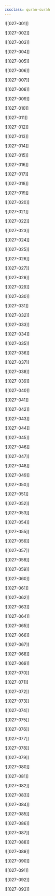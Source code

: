 ```yaml
---
cssclass: quran-surah
---
```


![[027-001]]

![[027-002]]

![[027-003]]

![[027-004]]

![[027-005]]

![[027-006]]

![[027-007]]

![[027-008]]

![[027-009]]

![[027-010]]

![[027-011]]

![[027-012]]

![[027-013]]

![[027-014]]

![[027-015]]

![[027-016]]

![[027-017]]

![[027-018]]

![[027-019]]

![[027-020]]

![[027-021]]

![[027-022]]

![[027-023]]

![[027-024]]

![[027-025]]

![[027-026]]

![[027-027]]

![[027-028]]

![[027-029]]

![[027-030]]

![[027-031]]

![[027-032]]

![[027-033]]

![[027-034]]

![[027-035]]

![[027-036]]

![[027-037]]

![[027-038]]

![[027-039]]

![[027-040]]

![[027-041]]

![[027-042]]

![[027-043]]

![[027-044]]

![[027-045]]

![[027-046]]

![[027-047]]

![[027-048]]

![[027-049]]

![[027-050]]

![[027-051]]

![[027-052]]

![[027-053]]

![[027-054]]

![[027-055]]

![[027-056]]

![[027-057]]

![[027-058]]

![[027-059]]

![[027-060]]

![[027-061]]

![[027-062]]

![[027-063]]

![[027-064]]

![[027-065]]

![[027-066]]

![[027-067]]

![[027-068]]

![[027-069]]

![[027-070]]

![[027-071]]

![[027-072]]

![[027-073]]

![[027-074]]

![[027-075]]

![[027-076]]

![[027-077]]

![[027-078]]

![[027-079]]

![[027-080]]

![[027-081]]

![[027-082]]

![[027-083]]

![[027-084]]

![[027-085]]

![[027-086]]

![[027-087]]

![[027-088]]

![[027-089]]

![[027-090]]

![[027-091]]

![[027-092]]

![[027-093]]

